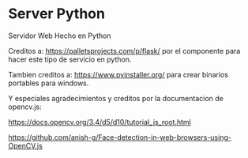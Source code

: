 # Server Python
Servidor Web Hecho en Python

Creditos a: https://palletsprojects.com/p/flask/ por el componente para hacer este tipo de servicio en python.

Tambien creditos a: https://www.pyinstaller.org/ para crear binarios portables para windows.

Y especiales agradecimientos y creditos por la documentacion de opencv.js: 

https://docs.opencv.org/3.4/d5/d10/tutorial_js_root.html

https://github.com/anish-g/Face-detection-in-web-browsers-using-OpenCV.js

